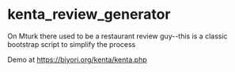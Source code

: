 # kenta_review_generator
On Mturk there used to be a restaurant review guy--this is a classic bootstrap script to simplify the process

Demo at https://biyori.org/kenta/kenta.php
